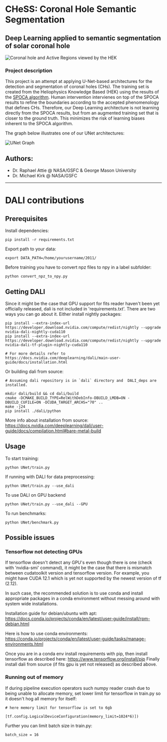 # CHeSS: Coronal Hole Semantic Segmentation

## Deep Learning applied to semantic segmentation of solar coronal hole

![Coronal hole and Active Regions viewed by the HEK](images/2018_04_07_00_36_12_AIA_193.png)

### Project description

This project is an attempt at applying U-Net-based architectures for the detection and segmentation of coronal holes (CHs).
The training set is created from the Heliophysics Knowledge Based (HEK) using the results of the [SPOCA algorithm](https://www.aanda.org/articles/aa/abs/2014/01/aa21243-13/aa21243-13.html).
Human intervention intervienes on top of the SPOCA results to refine the boundaries according to the accepted phenomenology that defines CHs.
Therefore, our Deep Learning architecture is not learning directly from the SPOCA results, but from an augmented training set that is closer to the ground truth.
This minimizes the risk of learning biases inherent to the SPOCA algorithm.

The graph below illustrates one of our UNet architectures:

![UNet Graph](images/U-Net_graph_same.png)


## Authors:
- Dr. Raphael Attie @ NASA/GSFC & George Mason University
- Dr. Michael Kirk @ NASA/GSFC

---
# DALI contributions
## Prerequisites
Install dependencies:
```
pip install -r requirements.txt
```
Export path to your data:
```
export DATA_PATH=/home/yourusername/2011/
```

Before training you have to convert npz files to npy in a label subfolder:
```
python convert_npz_to_npy.py
```
## Getting DALI
Since it might be the case that GPU support for fits reader haven't been yet officially released, dali is not included in 'requirements.txt'.
There are two ways you can go about it. Either install nightly packages:
```
pip install --extra-index-url https://developer.download.nvidia.com/compute/redist/nightly --upgrade nvidia-dali-nightly-cuda110
pip install --extra-index-url https://developer.download.nvidia.com/compute/redist/nightly --upgrade nvidia-dali-tf-plugin-nightly-cuda110

# For more details refer to https://docs.nvidia.com/deeplearning/dali/main-user-guide/docs/installation.html 
```

Or building dali from source:
```
# Assuming dali repository is in `dali` directory and  DALI_deps are installed.

mkdir dali/build && cd dali/build
cmake -DCMAKE_BUILD_TYPE=RelWithDebInfo-DBUILD_LMDB=ON -DBUILD_CUFILE=ON -DCUDA_TARGET_ARCHS="70" ..
make -j24
pip install ./dali/python
```
More info about installation from source:
https://docs.nvidia.com/deeplearning/dali/user-guide/docs/compilation.html#bare-metal-build

## Usage

To start training:
```
python UNet/train.py
```
If running with DALI for data preprocessing:
```
python UNet/train.py --use_dali
```
To use DALI on GPU backend
```
python UNet/train.py --use_dali --GPU
```
To run benchmarks: 
```
python UNet/benchmark.py
```
## Possible issues

### Tensorflow not detecting GPUs
If tensorflow doesn't detect any GPU's even though there is one (check with 'nvidia-smi' command),
it might be the case that there is mismatch between cudatoolkit version and tensorflow version.
For example, you might have CUDA 12.1 which is yet not supported by the newest version of tf (2.12).

In such case, the recommended solution is to use conda and install appropriate packages in
a conda environment without messing around with system wide installations.

Installation guide for debian/ubuntu with apt:
https://docs.conda.io/projects/conda/en/latest/user-guide/install/rpm-debian.html

Here is how to use conda environments:
https://conda.io/projects/conda/en/latest/user-guide/tasks/manage-environments.html

Once you are in a conda env install requirements with pip, then
install tensorflow as described here: https://www.tensorflow.org/install/pip
Finally install dali from source (if fits gpu is yet not released) as described above.

### Running out of memory
If during pipeline execution operators such numpy reader crash due to being unable to
allocate memory, set lower limit for tensorflow in train.py so it doesn't hog all memory for itself:
```
# here memory limit for tensorflow is set to 6gb
            [tf.config.LogicalDeviceConfiguration(memory_limit=1024*6)])
```
Further you can limit batch size in train.py:
```
batch_size = 16
```